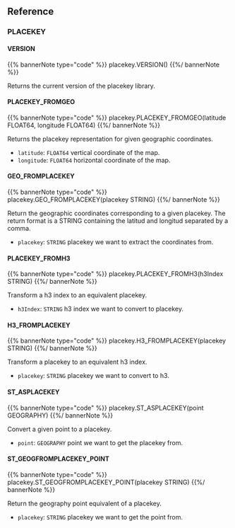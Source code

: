 ## Reference

### PLACEKEY

#### VERSION

{{% bannerNote type="code" %}}
placekey.VERSION()
{{%/ bannerNote %}}

Returns the current version of the placekey library.

#### PLACEKEY_FROMGEO

{{% bannerNote type="code" %}}
placekey.PLACEKEY_FROMGEO(latitude FLOAT64, longitude FLOAT64)
{{%/ bannerNote %}}

Returns the placekey representation for given geographic coordinates.

* `latitude`: `FLOAT64` vertical coordinate of the map.
* `longitude`: `FLOAT64` horizontal coordinate of the map.

#### GEO_FROMPLACEKEY

{{% bannerNote type="code" %}}
placekey.GEO_FROMPLACEKEY(placekey STRING)
{{%/ bannerNote %}}

Return the geographic coordinates corresponding to a given placekey. The return format is a STRING containing the latitud and longitud separated by a comma.

* `placekey`: `STRING` placekey we want to extract the coordinates from.

#### PLACEKEY_FROMH3

{{% bannerNote type="code" %}}
placekey.PLACEKEY_FROMH3(h3Index STRING)
{{%/ bannerNote %}}

Transform a h3 index to an equivalent placekey.

* `h3Index`: `STRING` h3 index we want to convert to placekey.

#### H3_FROMPLACEKEY

{{% bannerNote type="code" %}}
placekey.H3_FROMPLACEKEY(placekey STRING)
{{%/ bannerNote %}}

Transform a placekey to an equivalent h3 index.

* `placekey`: `STRING` placekey we want to convert to h3.

#### ST_ASPLACEKEY

{{% bannerNote type="code" %}}
placekey.ST_ASPLACEKEY(point GEOGRAPHY)
{{%/ bannerNote %}}

Convert a given point to a placekey.

* `point`: `GEOGRAPHY`  point we want to get the placekey from.

#### ST_GEOGFROMPLACEKEY_POINT

{{% bannerNote type="code" %}}
placekey.ST_GEOGFROMPLACEKEY_POINT(placekey STRING)
{{%/ bannerNote %}}

Return the geography point equivalent of a placekey.

* `placekey`: `STRING` placekey we want to get the point from.